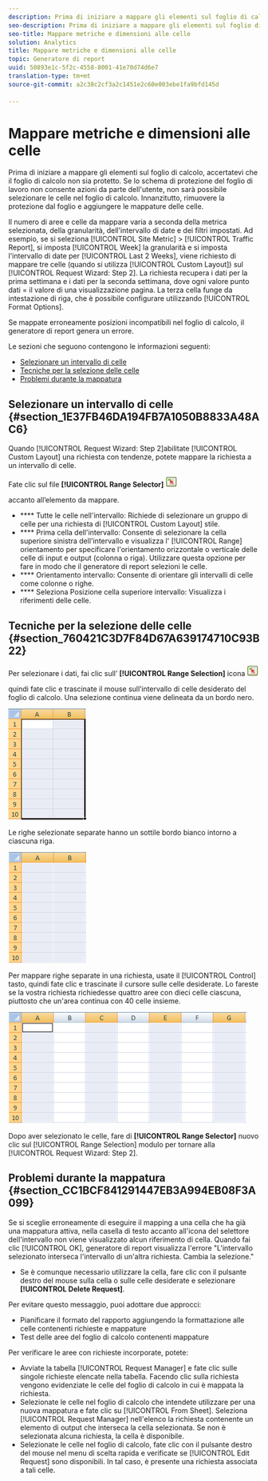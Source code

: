 ```yaml
---
description: Prima di iniziare a mappare gli elementi sul foglio di calcolo, accertatevi che il foglio di calcolo non sia protetto. Se lo schema di protezione del foglio di lavoro non consente azioni da parte dell'utente, non sarà possibile selezionare le celle nel foglio di calcolo. Innanzitutto, rimuovere la protezione dal foglio e aggiungere le mappature delle celle.
seo-description: Prima di iniziare a mappare gli elementi sul foglio di calcolo, accertatevi che il foglio di calcolo non sia protetto. Se lo schema di protezione del foglio di lavoro non consente azioni da parte dell'utente, non sarà possibile selezionare le celle nel foglio di calcolo. Innanzitutto, rimuovere la protezione dal foglio e aggiungere le mappature delle celle.
seo-title: Mappare metriche e dimensioni alle celle
solution: Analytics
title: Mappare metriche e dimensioni alle celle
topic: Generatore di report
uuid: 50893e1c-5f2c-4558-8001-41e70d74d6e7
translation-type: tm+mt
source-git-commit: a2c38c2cf3a2c1451e2c60e003ebe1fa9bfd145d

---
```



# Mappare metriche e dimensioni alle celle

Prima di iniziare a mappare gli elementi sul foglio di calcolo, accertatevi che il foglio di calcolo non sia protetto. Se lo schema di protezione del foglio di lavoro non consente azioni da parte dell'utente, non sarà possibile selezionare le celle nel foglio di calcolo. Innanzitutto, rimuovere la protezione dal foglio e aggiungere le mappature delle celle.

Il numero di aree e celle da mappare varia a seconda della metrica selezionata, della granularità, dell'intervallo di date e dei filtri impostati. Ad esempio, se si seleziona [!UICONTROL Site Metric] &gt; [!UICONTROL Traffic Report], si imposta [!UICONTROL Week] la granularità e si imposta l'intervallo di date per [!UICONTROL Last 2 Weeks], viene richiesto di mappare tre celle (quando si utilizza [!UICONTROL Custom Layout]) sul [!UICONTROL Request Wizard: Step 2]. La richiesta recupera i dati per la prima settimana e i dati per la seconda settimana, dove ogni valore punto dati = il valore di una visualizzazione pagina. La terza cella funge da intestazione di riga, che è possibile configurare utilizzando [!UICONTROL Format Options].

Se mappate erroneamente posizioni incompatibili nel foglio di calcolo, il generatore di report genera un errore.

Le sezioni che seguono contengono le informazioni seguenti:

* [Selezionare un intervallo di celle](../../../analyze/report-builder/layout/map-metrics-and-dimensions-to-cells.md#section_1E37FB46DA194FB7A1050B8833A48AC6)
* [Tecniche per la selezione delle celle](../../../analyze/report-builder/layout/map-metrics-and-dimensions-to-cells.md#section_760421C3D7F84D67A639174710C93B22)
* [Problemi durante la mappatura](../../../analyze/report-builder/layout/map-metrics-and-dimensions-to-cells.md#section_CC1BCF841291447EB3A994EB08F3A099)

## Selezionare un intervallo di celle {#section_1E37FB46DA194FB7A1050B8833A48AC6}

Quando [!UICONTROL Request Wizard: Step 2]abilitate [!UICONTROL Custom Layout] una richiesta con tendenze, potete mappare la richiesta a un intervallo di celle.

Fate clic sul file **[!UICONTROL Range Selector]** ![select_cell_icon.png](assets/select_cell_icon.png)

accanto all’elemento da mappare.

* **** Tutte le celle nell'intervallo: Richiede di selezionare un gruppo di celle per una richiesta di [!UICONTROL Custom Layout] stile.
* **** Prima cella dell'intervallo: Consente di selezionare la cella superiore sinistra dell'intervallo e visualizza l' [!UICONTROL Range] orientamento per specificare l'orientamento orizzontale o verticale delle celle di input e output (colonna o riga). Utilizzare questa opzione per fare in modo che il generatore di report selezioni le celle.
* **** Orientamento intervallo: Consente di orientare gli intervalli di celle come colonne o righe.
* **** Seleziona Posizione cella superiore intervallo: Visualizza i riferimenti delle celle.

## Tecniche per la selezione delle celle {#section_760421C3D7F84D67A639174710C93B22}

Per selezionare i dati, fai clic sull’ **[!UICONTROL Range Selection]** icona ![select_cell_icon.png](assets/select_cell_icon.png)

quindi fate clic e trascinate il mouse sull’intervallo di celle desiderato del foglio di calcolo. Una selezione continua viene delineata da un bordo nero.

![](assets/twenty_cells.gif)

Le righe selezionate separate hanno un sottile bordo bianco intorno a ciascuna riga.

![](assets/twoXten_cells_highlighted.gif)

Per mappare righe separate in una richiesta, usate il [!UICONTROL Control] tasto, quindi fate clic e trascinate il cursore sulle celle desiderate. Lo fareste se la vostra richiesta richiedesse quattro aree con dieci celle ciascuna, piuttosto che un'area continua con 40 celle insieme.

![](assets/map4.png)

Dopo aver selezionato le celle, fare di **[!UICONTROL Range Selector]** nuovo clic sul [!UICONTROL Range Selection] modulo per tornare alla [!UICONTROL Request Wizard: Step 2].

## Problemi durante la mappatura {#section_CC1BCF841291447EB3A994EB08F3A099}

Se si sceglie erroneamente di eseguire il mapping a una cella che ha già una mappatura attiva, nella casella di testo accanto all'icona del selettore dell'intervallo non viene visualizzato alcun riferimento di cella. Quando fai clic [!UICONTROL OK], generatore di report visualizza l'errore "L'intervallo selezionato interseca l'intervallo di un'altra richiesta. Cambia la selezione."

* Se è comunque necessario utilizzare la cella, fare clic con il pulsante destro del mouse sulla cella o sulle celle desiderate e selezionare **[!UICONTROL Delete Request]**.

Per evitare questo messaggio, puoi adottare due approcci:

* Pianificare il formato del rapporto aggiungendo la formattazione alle celle contenenti richieste e mappature
* Test delle aree del foglio di calcolo contenenti mappature

Per verificare le aree con richieste incorporate, potete:

* Avviate la tabella [!UICONTROL Request Manager] e fate clic sulle singole richieste elencate nella tabella. Facendo clic sulla richiesta vengono evidenziate le celle del foglio di calcolo in cui è mappata la richiesta.
* Selezionate le celle nel foglio di calcolo che intendete utilizzare per una nuova mappatura e fate clic su [!UICONTROL From Sheet]. Seleziona [!UICONTROL Request Manager] nell'elenco la richiesta contenente un elemento di output che interseca la cella selezionata. Se non è selezionata alcuna richiesta, la cella è disponibile.
* Selezionate le celle nel foglio di calcolo, fate clic con il pulsante destro del mouse nel menu di scelta rapida e verificate se [!UICONTROL Edit Request] sono disponibili. In tal caso, è presente una richiesta associata a tali celle.
